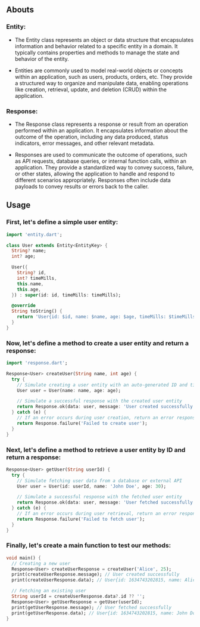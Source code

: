 ## Abouts

### Entity:

- The Entity class represents an object or data structure that encapsulates information
  and behavior related to a specific entity in a domain. It typically contains properties and
  methods to manage the state and behavior of the entity.

- Entities are commonly used to model real-world objects or concepts within an application,
  such as users, products, orders, etc. They provide a structured way to organize and manipulate
  data, enabling operations like creation, retrieval, update, and deletion (CRUD) within the
  application.

### Response:

- The Response class represents a response or result from an operation performed within
  an application. It encapsulates information about the outcome of the operation, including any data
  produced, status indicators, error messages, and other relevant metadata.

- Responses are used to communicate the outcome of operations, such as API requests,
  database queries, or internal function calls, within an application. They provide a standardized
  way to convey success, failure, or other states, allowing the application to handle and respond to
  different scenarios appropriately. Responses often include data payloads to convey results or
  errors back to the caller.

## Usage

### First, let's define a simple user entity:

```dart
import 'entity.dart';

class User extends Entity<EntityKey> {
  String? name;
  int? age;

  User({
    String? id,
    int? timeMills,
    this.name,
    this.age,
  }) : super(id: id, timeMills: timeMills);

  @override
  String toString() {
    return 'User{id: $id, name: $name, age: $age, timeMills: $timeMills}';
  }
}
```

### Now, let's define a method to create a user entity and return a response:

```dart
import 'response.dart';

Response<User> createUser(String name, int age) {
  try {
    // Simulate creating a user entity with an auto-generated ID and timestamp
    User user = User(name: name, age: age);

    // Simulate a successful response with the created user entity
    return Response.ok(data: user, message: 'User created successfully');
  } catch (e) {
    // If an error occurs during user creation, return an error response
    return Response.failure('Failed to create user');
  }
}
```

### Next, let's define a method to retrieve a user entity by ID and return a response:

```dart
Response<User> getUser(String userId) {
  try {
    // Simulate fetching user data from a database or external API
    User user = User(id: userId, name: 'John Doe', age: 30);

    // Simulate a successful response with the fetched user entity
    return Response.ok(data: user, message: 'User fetched successfully');
  } catch (e) {
    // If an error occurs during user retrieval, return an error response
    return Response.failure('Failed to fetch user');
  }
}
```

### Finally, let's create a main function to test our methods:

```dart
void main() {
  // Creating a new user
  Response<User> createUserResponse = createUser('Alice', 25);
  print(createUserResponse.message); // User created successfully
  print(createUserResponse.data); // User{id: 1634743202815, name: Alice, age: 25}

  // Fetching an existing user
  String userId = createUserResponse.data?.id ?? '';
  Response<User> getUserResponse = getUser(userId);
  print(getUserResponse.message); // User fetched successfully
  print(getUserResponse.data); // User{id: 1634743202815, name: John Doe, age: 30}
}
```
